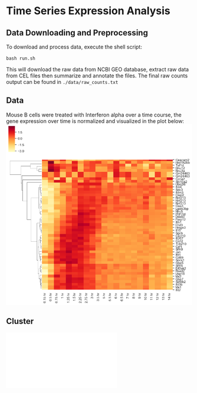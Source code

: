 # Time Series Expression Analysis

## Data Downloading and Preprocessing
To download and process data, execute the shell script:
```
bash run.sh
```
This will download the raw data from NCBI GEO database, extract raw data from CEL files then summarize and annotate the files. The final raw counts output can be found in `./data/raw_counts.txt`

## Data
Mouse B cells were treated with Interferon alpha over a time course, the gene expression over time is normalized and visualized in the plot below:
![](gene_heatmap.png)


## Cluster

![](Results_05_Dec_19_1/Clusters_profiles.pdf)
